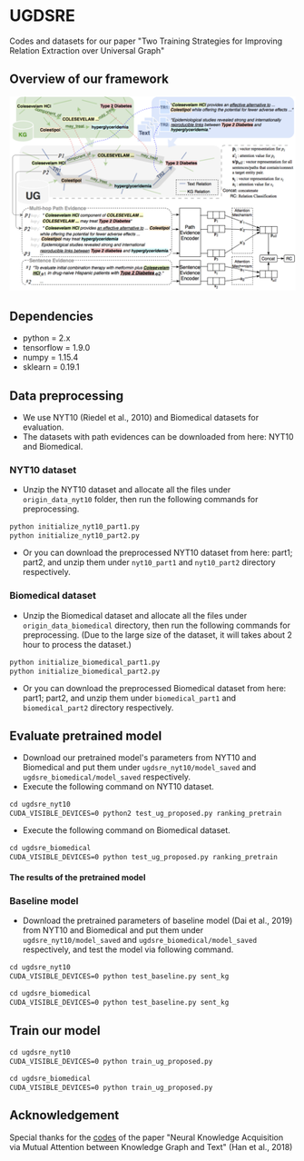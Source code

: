 # UGDSRE
Codes and datasets for our paper "Two Training Strategies for Improving Relation Extraction over Universal Graph"
## Overview of our framework
<img src="overview_of_ugdsre.png" width="700">

## Dependencies
- python = 2.x
- tensorflow = 1.9.0
- numpy = 1.15.4
- sklearn = 0.19.1
## Data preprocessing
- We use NYT10 (Riedel et al., 2010) and Biomedical datasets for evaluation.
- The datasets with path evidences can be downloaded from here: NYT10 and Biomedical.
### NYT10 dataset
- Unzip the NYT10 dataset and allocate all the files under `origin_data_nyt10` folder, then run the following commands for preprocessing.
~~~
python initialize_nyt10_part1.py
python initialize_nyt10_part2.py
~~~
- Or you can download the preprocessed NYT10 dataset from here: part1; part2, and unzip them under `nyt10_part1` and `nyt10_part2` directory respectively.
### Biomedical dataset
- Unzip the Biomedical dataset and allocate all the files under `origin_data_biomedical` directory, then run the following commands for preprocessing. (Due to the large size of the dataset, it will takes about 2 hour to process the dataset.)
~~~
python initialize_biomedical_part1.py
python initialize_biomedical_part2.py
~~~
- Or you can download the preprocessed Biomedical dataset from here: part1; part2, and unzip them under `biomedical_part1` and `biomedical_part2` directory respectively.
## Evaluate pretrained model
- Download our pretrained model's parameters from NYT10 and Biomedical and put them under `ugdsre_nyt10/model_saved` and `ugdsre_biomedical/model_saved` respectively.
- Execute the following command on NYT10 dataset.
~~~
cd ugdsre_nyt10
CUDA_VISIBLE_DEVICES=0 python2 test_ug_proposed.py ranking_pretrain
~~~
- Execute the following command on Biomedical dataset.
~~~
cd ugdsre_biomedical
CUDA_VISIBLE_DEVICES=0 python test_ug_proposed.py ranking_pretrain
~~~
#### The results of the pretrained model
### Baseline model
- Download the pretrained parameters of baseline model (Dai et al., 2019) from NYT10 and Biomedical and put them under `ugdsre_nyt10/model_saved` and `ugdsre_biomedical/model_saved` respectively, and test the model  via following command.
~~~
cd ugdsre_nyt10
CUDA_VISIBLE_DEVICES=0 python test_baseline.py sent_kg
~~~
~~~
cd ugdsre_biomedical
CUDA_VISIBLE_DEVICES=0 python test_baseline.py sent_kg
~~~
## Train our model
~~~
cd ugdsre_nyt10
CUDA_VISIBLE_DEVICES=0 python train_ug_proposed.py
~~~
~~~
cd ugdsre_biomedical
CUDA_VISIBLE_DEVICES=0 python train_ug_proposed.py
~~~
## Acknowledgement
Special thanks for the [codes](https://github.com/thunlp/JointNRE) of the paper "Neural Knowledge Acquisition via Mutual Attention between Knowledge Graph and Text" (Han et al., 2018)
